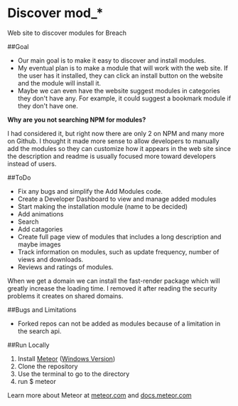 Discover mod_*
================

Web site to discover modules for Breach

##Goal

 - Our main goal is to make it easy to discover and install modules. 
 - My eventual plan is to make a module that will work with the web site.  If the user has it installed, they can click an install button on the website and the module will install it. 
 - Maybe we can even have the website suggest modules in categories they don't have any.  For example, it could suggest a bookmark module if they don't have one.

**Why are you not searching NPM for modules?**

I had considered it, but right now there are only 2 on NPM and many more on Github.  I thought it made more sense to allow developers to manually add the modules so they can customize how it appears in the web site since the description and readme is usually focused  more toward developers instead of users.

##ToDo

 - Fix any bugs and simplify the Add Modules code.
 - Create a Developer Dashboard to view and manage added modules
 - Start making the installation module (name to be decided)
 - Add animations
 - Search 
 - Add catagories
 - Create full page view of modules that includes a long description and maybe images
 - Track information on modules, such as update frequency, number of views and downloads.
 - Reviews and ratings of modules.  

When we get a domain we can install the fast-render package which will greatly increase the loading time.  I removed it after reading the security problems it creates on shared domains.

##Bugs and Limitations

 - Forked repos can not be added as modules because of a limitation in the search api.

##Run Locally
1. Install [Meteor](http://meteor.com) ([Windows Version](http://win.meteor.com))
2. Clone the repository
3. Use the terminal to go to the directory
4. run $ meteor

Learn more about Meteor at [meteor.com](http://meteor.com) and [docs.meteor.com](http://docs.meteor.com)



